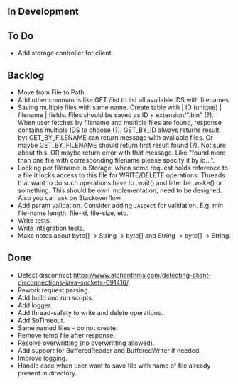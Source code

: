 ## In Development

## To Do

- Add storage controller for client.

## Backlog

- Move from File to Path.
- Add other commands like GET /list to list all available IDS with filenames.
- Saving multiple files with same name. Create table with | ID (unique) | filename | fields. Files should be saved as ID + extension/".bin" (?). When user fetches by filename and multiple files are found, response contains multiple IDS to choose (?). GET_BY_ID always returns result, byt GET_BY_FILENAME can return message with available files. Or maybe GET_BY_FILENAME should return first result found (?). Not sure about this. OR maybe return error with that message. Like "found more than one file with corresponding filename please specify it by id...".
- Locking per filename in Storage, when some request holds reference to a file it locks access to this file for WRITE/DELETE operations. Threads that want to do such operations have to .wait() and later be .wake() or something. This should be own implementation, need to be designed. Also you can ask on Stackoverflow.
- Add param validation. Consider adding `JAspect` for validation. E.g. min file-name length, file-id, file-size, etc.
- Write tests.
- Write integration tests.
- Make notes about byte[] -> String -> byte[] and String -> byte[] -> String.

## Done

- Detect disconnect https://www.alpharithms.com/detecting-client-disconnections-java-sockets-091416/.
- Rework request parsing.
- Add build and run scripts.
- Add logger.
- Add thread-safety to write and delete operations.
- Add SoTimeout.
- Same named files - do not create.
- Remove temp file after response.
- Resolve overwritting (no overwritting allowed).
- Add support for BufferedReader and BufferedWriter if needed.
- Improve logging.
- Handle case when user want to save file with name of file already present in directory.
